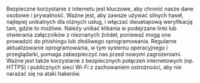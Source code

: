 Bezpieczne korzystanie z internetu jest kluczowe, aby chronić nasze dane osobowe i prywatność. Ważne jest, aby zawsze używać silnych haseł, najlepiej unikalnych dla różnych usług, i włączać dwuetapową weryfikację tam, gdzie to możliwe. Należy unikać klikania w podejrzane linki lub otwierania załączników z nieznanych źródeł, ponieważ mogą one prowadzić do phishingu lub złośliwego oprogramowania. Regularne aktualizowanie oprogramowania, w tym systemu operacyjnego i przeglądarki, pomaga zabezpieczyć nas przed nowymi zagrożeniami. Ważne jest także korzystanie z bezpiecznych połączeń internetowych (np. HTTPS) i publicznych sieci Wi-Fi z zachowaniem ostrożności, aby nie narażać się na ataki hakerów.
